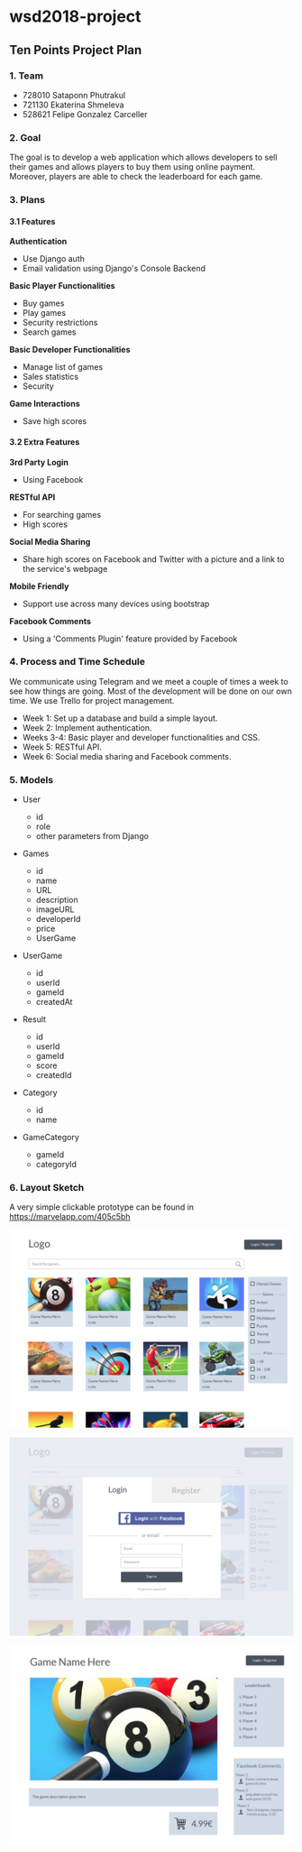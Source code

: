 # wsd2018-project

Ten Points Project Plan
-----------------------

### 1. Team

* 728010 Sataponn Phutrakul
* 721130 Ekaterina Shmeleva
* 528621 Felipe Gonzalez Carceller


### 2. Goal

The goal is to develop a web application which allows developers to sell their games and allows players to buy them using online payment. Moreover, players are able to check the leaderboard for each game.


### 3. Plans

#### 3.1 Features

**Authentication**
* Use Django auth
* Email validation using Django's Console Backend

**Basic Player Functionalities**
* Buy games
* Play games
* Security restrictions
* Search games

**Basic Developer Functionalities**
* Manage list of games
* Sales statistics
* Security

**Game Interactions**
* Save high scores

#### 3.2 Extra Features

**3rd Party Login**
* Using Facebook

**RESTful API**
* For searching games
* High scores

**Social Media Sharing**
* Share high scores on Facebook and Twitter with a picture and a link to the service's webpage

**Mobile Friendly**
* Support use across many devices using bootstrap

**Facebook Comments**
* Using a 'Comments Plugin' feature provided by Facebook

### 4. Process and Time Schedule

We communicate using Telegram and we meet a couple of times a week to see how things are going. Most of the development will be done on our own time. We use Trello for project management.

* Week 1: Set up a database and build a simple layout.
* Week 2: Implement authentication.
* Weeks 3-4: Basic player and developer functionalities and CSS.
* Week 5: RESTful API.
* Week 6: Social media sharing and Facebook comments.

### 5. Models
* User
  * id
  * role
  * other parameters from Django


* Games
  * id
  * name
  * URL
  * description
  * imageURL
  * developerId
  * price
  * UserGame


* UserGame
  * id
  * userId
  * gameId
  * createdAt


* Result
  * id
  * userId
  * gameId
  * score
  * createdId


* Category
  * id
  * name


* GameCategory
  * gameId
  * categoryId

### 6. Layout Sketch

A very simple clickable prototype can be found in https://marvelapp.com/405c5bh

![alt text](Screenshot1.jpg)

![alt text](Screenshot2.jpg)

![alt text](Screenshot3.jpg)
